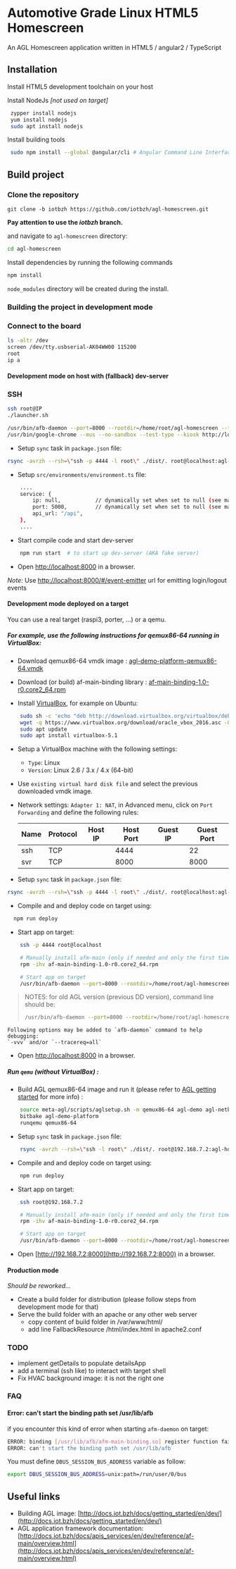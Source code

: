 Automotive Grade Linux HTML5 Homescreen
=======================================

An AGL Homescreen application written in HTML5 / angular2 / TypeScript

## Installation

Install HTML5 development toolchain on your host

Install NodeJs *[not used on target]*

```bash
 zypper install nodejs
 yum install nodejs
 sudo apt install nodejs
```

Install building tools

```bash
 sudo npm install --global @angular/cli # Angular Command Line Interface
```

## Build project

### Clone the repository

`git clone -b iotbzh https://github.com/iotbzh/agl-homescreen.git`

**Pay attention to use the *iotbzh* branch.**

and navigate to `agl-homescreen` directory:

```bash
cd agl-homescreen
```

Install dependencies by running the following commands

```bash
npm install
```

`node_modules` directory will be created during the install.

### Building the project in development mode

### Connect to the board

```bash
ls -altr /dev
screen /dev/tty.usbserial-AK04WW00 115200
root
ip a
```

#### Development mode on host with (fallback) dev-server
### SSH

```bash
ssh root@IP
./launcher.sh

/usr/bin/afb-daemon --port=8000 --rootdir=/home/root/agl-homescreen --token=123456789 --roothttp=. --alias=/icons:/var/local/lib/afm/icons &
/usr/bin/google-chrome --mus --no-sandbox --test-type --kiosk http://localhost:8000
```

  - Setup `sync` task in `package.json` file:
```bash
rsync -avrzh --rsh=\"ssh -p 4444 -l root\" ./dist/. root@localhost:agl-homescreen
```

  - Setup `src/environments/environment.ts` file:
```bash
    ....
	service: {
        ip: null,           // dynamically set when set to null (see main.ts)
        port: 5000,         // dynamically set when set to null (see main.ts)
        api_url: "/api",
    },
    ....
```

  - Start compile code and start dev-server
```bash
    npm run start  # to start up dev-server (AKA fake server)
```

  - Open [http://localhost:8000](http://localhost:8000) in a browser.

*Note:* Use [http://localhost:8000/#/event-emitter](http://localhost:8000/#/event-emitter) url for emitting login/logout events

#### Development mode deployed on a target

You can use a real target (raspi3, porter, ...) or a qemu.

##### For example, use the following instructions for qemux86-64 running in VirtualBox:

  - Download qemux86-64 vmdk image : [agl-demo-platform-qemux86-64.vmdk](https://download.automotivelinux.org/AGL/snapshots/master/latest/qemux86-64/deploy/images/qemux86-64/)

  - Download (or build) af-main-binding library : [af-main-binding-1.0-r0.core2_64.rpm](qemux86-64/build/tmp/deploy/rpm/./core2_64/af-main-binding-1.0-r0.core2_64.rpm)

  - Install [VirtualBox](https://www.virtualbox.org/wiki/Downloads), for example on Ubuntu:
```bash
    sudo sh -c 'echo "deb http://download.virtualbox.org/virtualbox/debian xenial contrib" >> /etc/apt/sources.list.d/virtualbox.list'
    wget -q https://www.virtualbox.org/download/oracle_vbox_2016.asc -O- | sudo apt-key add -
    sudo apt update
    sudo apt install virtualbox-5.1
```

  - Setup a VirtualBox machine with the following settings:
    - `Type`: Linux
    - `Version`: Linux 2.6 / 3.x / 4.x (64-bit)

  - Use `existing virtual hard disk file` and select the previous downloaded vmdk image.

  - Network settings: `Adapter 1: NAT`, in Advanced menu, click on `Port Forwarding` and define the following rules:

    | Name | Protocol | Host IP | Host Port | Guest IP | Guest Port |
    |------|----------|---------|-----------|----------|------------|
    | ssh  |    TCP   |         |   4444    |          |      22    |
    | svr  |    TCP   |         |   8000    |          |    8000    |


  - Setup `sync` task in `package.json` file:
```bash
rsync -avrzh --rsh=\"ssh -p 4444 -l root\" ./dist/. root@localhost:agl-homescreen
```

  - Compile and and deploy code on target using:
```bash
  npm run deploy
```

  - Start app on target:
```bash
    ssh -p 4444 root@localhost

    # Manually install afm-main (only if needed and only the first time)
    rpm -ihv af-main-binding-1.0-r0.core2_64.rpm

    # Start app on target
    /usr/bin/afb-daemon --port=8000 --rootdir=/home/root/agl-homescreen --token=123456789 --roothttp=. --alias=/icons:/var/local/lib/afm/icons
```

> NOTES: for old AGL version (previous DD version), command line should be:
>```bash
> /usr/bin/afb-daemon --port=8000 --rootdir=/home/root/agl-homescreen --mode=remote --token=123456789 --roothttp=. --alias=/icons:/var/lib/afm/icons --sessiondir=/tmp/.afb-daemon
>```

    Following options may be added to `afb-daemon` command to help debugging:
    `-vvv` and/or `--tracereq=all`

  - Open [http://localhost:8000](http://localhost:8000) in a browser.

##### Run `qemu` (without VirtualBox) :

  - Build AGL qemux86-64 image and run it (please refer to [AGL getting started](http://docs.automotivelinux.org/docs/getting_started/en/dev/reference/machines/qemu.html) for more info) :
```bash
    source meta-agl/scripts/aglsetup.sh -m qemux86-64 agl-demo agl-netboot agl-appfw-smack
    bitbake agl-demo-platform
    runqemu qemux86-64
```
  - Setup `sync` task in `package.json` file:
```bash
    rsync -avrzh --rsh=\"ssh -l root\" ./dist/. root@192.168.7.2:agl-homescreen
```

  - Compile and and deploy code on target using:
```bash
    npm run deploy
```

  - Start app on target:
```bash
    ssh root@192.168.7.2

    # Manually install afm-main (only if needed and only the first time)
    rpm -ihv af-main-binding-1.0-r0.core2_64.rpm

    # Start app on target
    /usr/bin/afb-daemon --port=8000 --rootdir=/home/root/agl-homescreen  --sessiondir=/tmp/.afb-daemon --mode=remote --token=123456789 --roothttp=. --alias=/icons:/var/lib/afm/icons
```

  - Open [http://192.168.7.2:8000](http://192.168.7.2:8000) in a browser.


#### Production mode

*Should be reworked...*

- Create a build folder for distribution (please follow steps from development mode for that)
- Serve the build folder with an apache or any other web server
    - copy content of build folder in /var/www/html/
    - add line FallbackResource /html/index.html in apache2.conf


### TODO

- implement getDetails to populate detailsApp
- add a terminal (ssh like) to interact with target shell
- Fix HVAC background image: it is not the right one

### FAQ

#### Error: can't start the binding path set /usr/lib/afb

if you encounter this kind of error when starting `afm-daemon` on target:
```bash
ERROR: binding [/usr/lib/afb/afm-main-binding.so] register function failed. continuing...
ERROR: can't start the binding path set /usr/lib/afb
```

You must define `DBUS_SESSION_BUS_ADDRESS` variable as follow:

```bash
export DBUS_SESSION_BUS_ADDRESS=unix:path=/run/user/0/bus
```

## Useful links

- Building AGL image: [http://docs.iot.bzh/docs/getting_started/en/dev/](http://docs.iot.bzh/docs/getting_started/en/dev/)
- AGL application framework documentation: [http://docs.iot.bzh/docs/apis_services/en/dev/reference/af-main/overview.html](http://docs.iot.bzh/docs/apis_services/en/dev/reference/af-main/overview.html)
